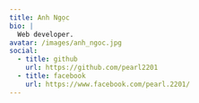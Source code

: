 ```yaml
---
title: Anh Ngọc
bio: |
  Web developer.
avatar: /images/anh_ngoc.jpg
social:
  - title: github
    url: https://github.com/pearl2201
  - title: facebook
    url: https://www.facebook.com/pearl.2201/
---
```

